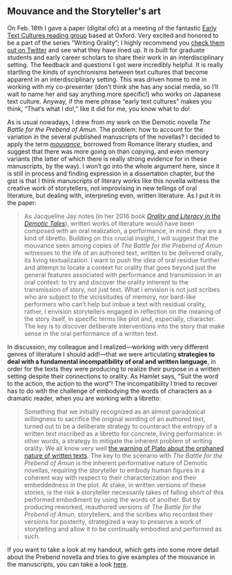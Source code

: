 ## Mouvance and the Storyteller's art

On Feb. 18th I gave a paper (digital ofc) at a meeting of the fantastic [Early Text Cultures reading group](https://www.earlytextcultures.org/) based at Oxford. Very excited and honored to be a part of the series “Writing Orality”; I highly recommend you [check them out on Twitter](https://twitter.com/ETCP_Oxford) and see what they have lined up. It is built for graduate students and early career scholars to share their work in an interdisciplinary setting. The feedback and questions I got were incredibly helpful. It is really startling the kinds of synchronisms between text cultures that become apparent in an interdisciplinary setting. This was driven home to me in working with my co-presenter (don’t think she has any social media, so I’ll wait to name her and say anything more specific!) who works on Japanese text culture. Anyway, if the mere phrase “early text cultures” makes you think, “That’s what I do!,” like it did for me, you know what to do!

As is usual nowadays, I drew from my work on the Demotic novella *The Battle for the Prebend of Amun*. The problem: how to account for the variation in the several published manuscripts of the novellas? I decided to apply the term [*mouvance*](http://wpwt.soton.ac.uk/mouvance/mouvance.htm), borrowed from Romance literary studies, and suggest that there was more going on than copying, and even memory variants (the latter of which there is really strong evidence for in these manuscripts, by the way). I won’t go into the whole argument here, since it is still in process and finding expression in a dissertation chapter, but the gist is that I think manuscripts of literary works like this novella witness the creative work of storytellers, not improvising in new tellings of oral literature, but dealing with, interpreting even, written literature. As I put it in the paper:

> As Jacqueline Jay notes (in her 2016 book [*Orality and Literacy in the Demotic Tales*](https://brill-com.proxy.uchicago.edu/view/title/21106)), written works of literature would have been composed with an oral realization, a performance, in mind: they are a kind of libretto. Building on this crucial insight, I will suggest that the mouvance seen among copies of *The Battle for the Prebend of Amun* witnesses to the life of an authored text, written to be delivered orally, its living textualization. I want to push the idea of oral residue further and attempt to locate a context for orality that goes beyond just the general features associated with performance and transmission in an oral context: to try and discover the orality inherent to the transmission of story, not just text. What I envision is not just scribes who are subject to the vicissitudes of memory, nor bard-like performers who can’t help but imbue a text with residual orality, rather, I envision storytellers engaged in reflection on the meaning of the story itself, in specific terms like plot and, especially, character. The key is to discover deliberate interventions into the story that make sense in the oral performance of a written text.

In discussion, my colleague and I realized—working with very different genres of literature I should add!—that we were articulating **strategies to deal with a fundamental incompatibility of oral and written language**, in order for the texts they were producing to realize their purpose in a written setting despite their connections to orality. As Hamlet says, “Suit the word to the action, the action to the word”! The incompatibility I tried to recover has to do with the challenge of embodying the words of characters as a dramatic reader, when you are working with a libretto:

> Something that we initially recognized as an almost paradoxical willingness to sacrifice the original wording of an authored text, turned out to be a deliberate strategy to counteract the entropy of a written text inscribed as a libretto for concrete, living performance: in other words, a strategy to mitigate the inherent problem of writing orality. We all know very well [the warning of Plato about the orphaned nature of written texts](https://www.units.miamioh.edu/technologyandhumanities/plato.htm). The key to the scenario with *The Battle for the Prebend of Amun* is the inherent performative nature of Demotic novellas, requiring the storyteller to embody human figures in a coherent way with respect to their characterization and their embeddedness in the plot. At stake, in written versions of these stories, is the risk a storyteller necessarily takes of falling short of this performed embodiment by using the words of another. But by producing reworked, reauthored versions of *The Battle for the Prebend of Amun*, storytellers, and the scribes who recorded their versions for posterity, strategized a way to preserve a work of storytelling and allow it to be continually embodied and performed as such.

If you want to take a look at my handout, which gets into some more detail about the Prebend novella and tries to give examples of the mouvance in the manuscripts, you can take a look [here](files\joey-cross-etc-handout.pdf).
